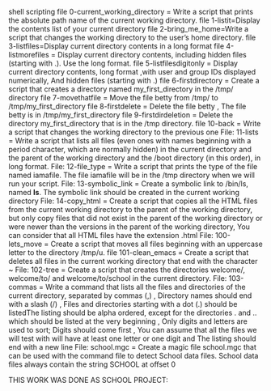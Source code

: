 shell scripting
file  0-current_working_directory = Write a script that prints the absolute path name of the current working directory.
file 1-listit=Display the contents list of your current directory
file 2-bring_me_home=Write a script that changes the working directory to the user’s home directory.
file 3-listfiles=Display current directory contents in a long format
file 4-listmorefiles = Display current directory contents, including hidden files (starting with .). Use the long format.
file 5-listfilesdigitonly = Display current directory contents, long format ,with user and group IDs displayed numerically, And hidden files (starting with .)
file 6-firstdirectory = Create a script that creates a directory named my_first_directory in the /tmp/ directory
file 7-movethatfile = Move the file betty from /tmp/ to /tmp/my_first_directory
file 8-firstdelete = Delete the file betty , The file betty is in /tmp/my_first_directory
file 9-firstdirdeletion = Delete the directory my_first_directory that is in the /tmp directory.
file 10-back = Write a script that changes the working directory to the previous one
File: 11-lists = Write a script that lists all files (even ones with names beginning with a period character, which are normally hidden) in the current directory and the parent of the working directory and the /boot directory (in this order), in long format.
File: 12-file_type = Write a script that prints the type of the file named iamafile. The file iamafile will be in the /tmp directory when we will run your script.
File: 13-symbolic_link = Create a symbolic link to /bin/ls, named __ls__. The symbolic link should be created in the current working directory
File: 14-copy_html = Create a script that copies all the HTML files from the current working directory to the parent of the working directory, but only copy files that did not exist in the parent of the working directory or were newer than the versions in the parent of the working directory, You can consider that all HTML files have the extension .html
File: 100-lets_move = Create a script that moves all files beginning with an uppercase letter to the directory /tmp/u.
file 101-clean_emacs = Create a script that deletes all files in the current working directory that end with the character ~
File: 102-tree = Create a script that creates the directories welcome/, welcome/to/ and welcome/to/school in the current directory.
File: 103-commas = Write a command that lists all the files and directories of the current directory, separated by commas (,) , Directory names should end with a slash (/) , Files and directories starting with a dot (.) should be listedThe listing should be alpha ordered, except for the directories . and .. which should be listed at the very beginning , Only digits and letters are used to sort; Digits should come first , You can assume that all the files we will test with will have at least one letter or one digit and The listing should end with a new line
File: school.mgc  = Create a magic file school.mgc that can be used with the command file to detect School data files. School data files always contain the string SCHOOL at offset 0


THIS WORK WAS DONE AS SCHOOL PROJECT: 
